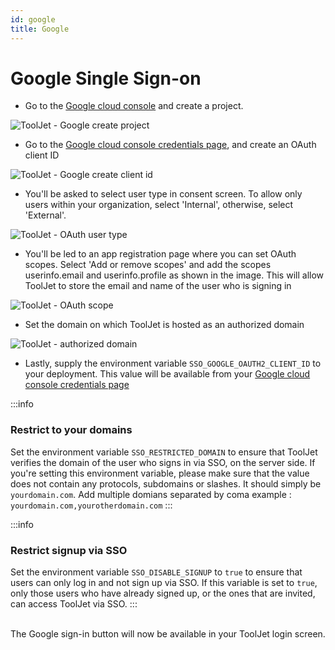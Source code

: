 ```yaml
---
id: google
title: Google
---
```


# Google Single Sign-on

- Go to the [Google cloud console](https://console.cloud.google.com/) and create a project.

<div style={{textAlign: 'center'}}>

![ToolJet - Google create project](/img/sso/google/create-project.png)

</div>

- Go to the [Google cloud console credentials page](https://console.cloud.google.com/apis/credentials), and create an OAuth client ID

<div style={{textAlign: 'center'}}>

![ToolJet - Google create client id](/img/sso/google/create-oauth.png)

</div>

- You'll be asked to select user type in consent screen. To allow only users within your organization, select 'Internal', otherwise,
select 'External'.

<div style={{textAlign: 'center'}}>

![ToolJet - OAuth user type](/img/sso/google/oauth-type.png)

</div>

- You'll be led to an app registration page where you can set OAuth scopes. Select 'Add or remove scopes' and add the scopes
userinfo.email and userinfo.profile as shown in the image. This will allow ToolJet to store the email and name of the
user who is signing in

<div style={{textAlign: 'center'}}>

![ToolJet - OAuth scope](/img/sso/google/scope.png)

</div>

- Set the domain on which ToolJet is hosted as an authorized domain

<div style={{textAlign: 'center'}}>

![ToolJet - authorized domain](/img/sso/google/authorized-urls.png)

</div>

- Lastly, supply the environment variable `SSO_GOOGLE_OAUTH2_CLIENT_ID` to your deployment. This value will be available from your [Google cloud console credentials page](https://console.cloud.google.com/apis/credentials)

:::info

### Restrict to your domains
Set the environment variable `SSO_RESTRICTED_DOMAIN` to ensure that ToolJet verifies the domain of the user who signs in via SSO, on the server side.
If you're setting this environment variable, please make sure that the value does not contain any protocols, subdomains or slashes. It should
simply be `yourdomain.com`. Add multiple domians separated by coma example : `yourdomain.com,yourotherdomain.com`
:::

:::info
### Restrict signup via SSO
Set the environment variable `SSO_DISABLE_SIGNUP` to `true` to ensure that users can only log in and not sign up via SSO. If this variable is set to `true`, only those users who have already signed up, or the ones that are invited, can access ToolJet via SSO.
:::

<br />
The Google sign-in button will now be available in your ToolJet login screen.
